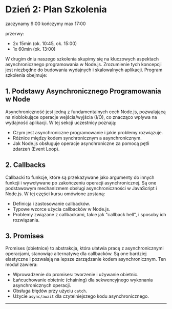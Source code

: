 # Dzień 2: Plan Szkolenia

zaczynamy 9:00
kończymy max 17:00

przerwy: 
- 2x 15min (ok. 10:45, ok. 15:00)
- 1x 60min (ok. 13:00)

W drugim dniu naszego szkolenia skupimy się na kluczowych aspektach asynchronicznego programowania w Node.js. Zrozumienie tych koncepcji jest niezbędne do budowania wydajnych i skalowalnych aplikacji. Program szkolenia obejmuje:

## 1. Podstawy Asynchronicznego Programowania w Node

Asynchroniczność jest jedną z fundamentalnych cech Node.js, pozwalającą na nioblokujące operacje wejścia/wyjścia (I/O), co znacząco wpływa na wydajność aplikacji. W tej sekcji uczestnicy poznają:

- Czym jest asynchroniczne programowanie i jakie problemy rozwiązuje.
- Różnice między kodem synchronicznym a asynchronicznym.
- Jak Node.js obsługuje operacje asynchroniczne za pomocą pętli zdarzeń (Event Loop).

## 2. Callbacks

Callbacki to funkcje, które są przekazywane jako argumenty do innych funkcji i wywoływane po zakończeniu operacji asynchronicznej. Są one podstawowym mechanizmem obsługi asynchroniczności w JavaScript i Node.js. W tej części kursu omówione zostaną:

- Definicja i zastosowanie callbacków.
- Typowe wzorce użycia callbacków w Node.js.
- Problemy związane z callbackami, takie jak "callback hell", i sposoby ich rozwiązania.

## 3. Promises

Promises (obietnice) to abstrakcja, która ułatwia pracę z asynchronicznymi operacjami, stanowiąc alternatywę dla callbacków. Są one bardziej elastyczne i pozwalają na lepsze zarządzanie kodem asynchronicznym. Ten moduł zawiera:

- Wprowadzenie do promises: tworzenie i używanie obietnic.
- Łańcuchowanie obietnic (chaining) dla sekwencyjnego wykonania asynchronicznych operacji.
- Obsługa błędów przy użyciu `catch`.
- Użycie `async/await` dla czytelniejszego kodu asynchronicznego.

---